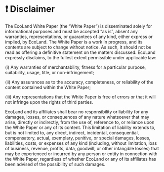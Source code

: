 # ❗ Disclaimer

The EcoLand White Paper (the “White Paper”) is disseminated solely for informational purposes and must be accepted “as is”, absent any warranties, representations, or guarantees of any kind, either express or implied, by EcoLand. The White Paper is a work in progress, and its contents are subject to change without notice. As such, it should not be read as offering a definitive statement on the matters discussed. EcoLand expressly disclaims, to the fullest extent permissible under applicable law:

(i) Any warranties of merchantability, fitness for a particular purpose, suitability, usage, title, or non-infringement;

(ii) Any assurances as to the accuracy, completeness, or reliability of the content contained within the White Paper;

(iii) Any representations that the White Paper is free of errors or that it will not infringe upon the rights of third parties.

EcoLand and its affiliates shall bear no responsibility or liability for any damages, losses, or consequences of any nature whatsoever that may arise, directly or indirectly, from the use of, reference to, or reliance upon the White Paper or any of its content. This limitation of liability extends to, but is not limited to, any direct, indirect, incidental, consequential, compensatory, actual, exemplary, punitive, or special damages, losses, liabilities, costs, or expenses of any kind (including, without limitation, loss of business, revenue, profits, data, goodwill, or other intangible losses) that may be experienced or incurred by any person or entity in connection with the White Paper, regardless of whether EcoLand or any of its affiliates has been advised of the possibility of such damages.
